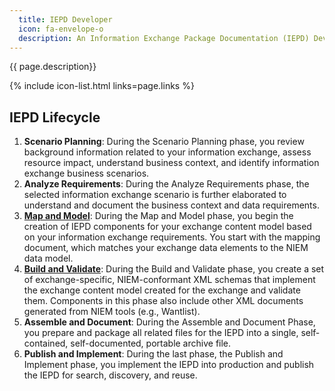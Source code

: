 ```yaml
---
  title: IEPD Developer
  icon: fa-envelope-o
  description: An Information Exchange Package Documentation (IEPD) Developer designs, builds, and validates the components (artifacts) of an Information Exchange Package (IEP). The process consists of a six-phase lifecycle.
---
```


{{ page.description}}

{% include icon-list.html links=page.links %}

## IEPD Lifecycle

1. **Scenario Planning**: During the Scenario Planning phase, you review background information related to your information exchange, assess resource impact, understand business context, and identify information exchange business scenarios.
1. **Analyze Requirements**: During the Analyze Requirements phase, the selected information exchange scenario is further elaborated to understand and document the business context and data requirements.
1. **[Map and Model](map-and-model/ "Map and Model")**: During the Map and Model phase, you begin the creation of IEPD components for your exchange content model based on your information exchange requirements.  You start with the mapping document, which matches your exchange data elements to the NIEM data model.
1. **[Build and Validate](build-and-validate/ "Build and Validate")**: During the Build and Validate phase, you create a set of exchange-specific, NIEM-conformant XML schemas that implement the exchange content model created for the exchange and validate them. Components in this phase also include other XML documents generated from NIEM tools (e.g., Wantlist).
1. **Assemble and Document**: During the Assemble and Document Phase, you prepare and package all related files for the IEPD into a single, self‐contained, self-documented, portable archive file.
1. **Publish and Implement**: During the last phase, the Publish and Implement phase, you implement the IEPD into production and publish the IEPD for search, discovery, and reuse.
